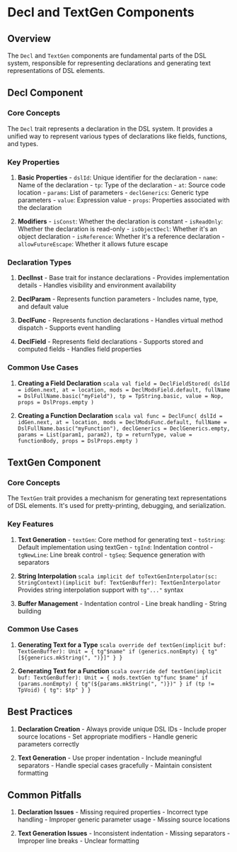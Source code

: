 # Decl and TextGen Components

## Overview

The `Decl` and `TextGen` components are fundamental parts of the DSL system, responsible for representing declarations and generating text representations of DSL elements.

## Decl Component

### Core Concepts

The `Decl` trait represents a declaration in the DSL system. It provides a unified way to represent various types of declarations like fields, functions, and types.

### Key Properties

  1. **Basic Properties**
    - `dslId`: Unique identifier for the declaration
    - `name`: Name of the declaration
    - `tp`: Type of the declaration
    - `at`: Source code location
    - `params`: List of parameters
    - `declGenerics`: Generic type parameters
    - `value`: Expression value
    - `props`: Properties associated with the declaration

  2. **Modifiers**
    - `isConst`: Whether the declaration is constant
    - `isReadOnly`: Whether the declaration is read-only
    - `isObjectDecl`: Whether it's an object declaration
    - `isReference`: Whether it's a reference declaration
    - `allowFutureEscape`: Whether it allows future escape

### Declaration Types

  1. **DeclInst**
    - Base trait for instance declarations
    - Provides implementation details
    - Handles visibility and environment availability

  2. **DeclParam**
    - Represents function parameters
    - Includes name, type, and default value

  3. **DeclFunc**
    - Represents function declarations
    - Handles virtual method dispatch
    - Supports event handling

  4. **DeclField**
    - Represents field declarations
    - Supports stored and computed fields
    - Handles field properties

### Common Use Cases

  1. **Creating a Field Declaration**
    ```scala
    val field = DeclFieldStored(
      dslId = idGen.next,
      at = location,
      mods = DeclModsField.default,
      fullName = DslFullName.basic("myField"),
      tp = TpString.basic,
      value = Nop,
      props = DslProps.empty
    )
    ```

  2. **Creating a Function Declaration**
    ```scala
    val func = DeclFunc(
      dslId = idGen.next,
      at = location,
      mods = DeclModsFunc.default,
      fullName = DslFullName.basic("myFunction"),
      declGenerics = DeclGenerics.empty,
      params = List(param1, param2),
      tp = returnType,
      value = functionBody,
      props = DslProps.empty
    )
    ```

## TextGen Component

### Core Concepts

The `TextGen` trait provides a mechanism for generating text representations of DSL elements. It's used for pretty-printing, debugging, and serialization.

### Key Features

  1. **Text Generation**
    - `textGen`: Core method for generating text
    - `toString`: Default implementation using textGen
    - `tgInd`: Indentation control
    - `tgNewLine`: Line break control
    - `tgSeq`: Sequence generation with separators

  2. **String Interpolation**
    ```scala
    implicit def toTextGenInterpolator(sc: StringContext)(implicit buf: TextGenBuffer): TextGenInterpolator
    ```
    Provides string interpolation support with `tg"..."` syntax

  3. **Buffer Management**
    - Indentation control
    - Line break handling
    - String building

### Common Use Cases

  1. **Generating Text for a Type**
    ```scala
    override def textGen(implicit buf: TextGenBuffer): Unit = {
      tg"$name"
      if (generics.nonEmpty) {
        tg"[${generics.mkString(", ")}]"
      }
    }
    ```

  2. **Generating Text for a Function**
    ```scala
    override def textGen(implicit buf: TextGenBuffer): Unit = {
      mods.textGen
      tg"func $name"
      if (params.nonEmpty) {
        tg"(${params.mkString(", ")})"
      }
      if (tp != TpVoid) {
        tg": $tp"
      }
    }
    ```

## Best Practices

  1. **Declaration Creation**
    - Always provide unique DSL IDs
    - Include proper source locations
    - Set appropriate modifiers
    - Handle generic parameters correctly

  2. **Text Generation**
    - Use proper indentation
    - Include meaningful separators
    - Handle special cases gracefully
    - Maintain consistent formatting

## Common Pitfalls

  1. **Declaration Issues**
    - Missing required properties
    - Incorrect type handling
    - Improper generic parameter usage
    - Missing source locations

  2. **Text Generation Issues**
    - Inconsistent indentation
    - Missing separators
    - Improper line breaks
    - Unclear formatting 